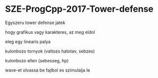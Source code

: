 # SZE-ProgCpp-2017-Tower-defense

Egyszeru tower defense jatek

hogy grafikus vagy karakteres, az meg eldol

eleg egy linearis palya

kulonbozo tornyok (valtozo hatotav, sebzes)

kulonbozo ellen (sebesseg, hp)

wave-et olvassa be fajlbol es szimulalja le
